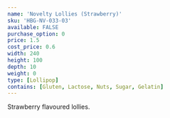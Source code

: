```yaml
---
name: 'Novelty Lollies (Strawberry)'
sku: 'HBG-NV-033-03'
available: FALSE
purchase_option: 0
price: 1.5
cost_price: 0.6
width: 240
height: 100
depth: 10
weight: 0
type: [Lollipop]
contains: [Gluten, Lactose, Nuts, Sugar, Gelatin]
---
```

Strawberry flavoured lollies.